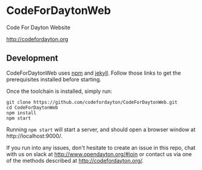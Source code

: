 # CodeForDaytonWeb
Code For Dayton Website

http://codefordayton.org

## Development

CodeForDaytonWeb uses [npm](http://howtonode.org/introduction-to-npm) and [jekyll](http://jekyllrb.com/). Follow those links to get the prerequisites installed before starting.

Once the toolchain is installed, simply run:
```
git clone https://github.com/codefordayton/CodeForDaytonWeb.git
cd CodeForDaytonWeb
npm install
npm start
```

Running `npm start` will start a server, and should open a browser window at http://localhost:9000/.

If you run into any issues, don't hesitate to create an issue in this repo,
chat with us on slack at http://www.opendayton.org/#join
or contact us via one of the methods described at http://codefordayton.org/.
